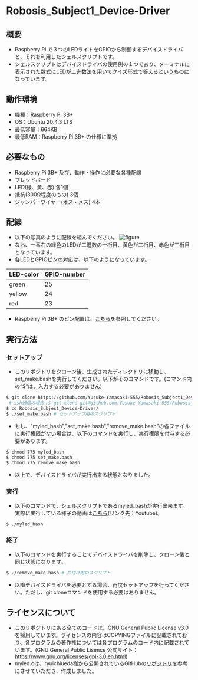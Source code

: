 # Robosis_Subject1_Device-Driver
## 概要
- Paspberry Pi で３つのLEDライトをGPIOから制御するデバイスドライバと、それを利用したシェルスクリプトです。
- シェルスクリプトはデバイスドライバの使用例の１つであり、ターミナルに表示された数式にLEDが二進数法を用いてクイズ形式で答えるというものになっています。

## 動作環境
- 機種：Raspberry Pi 3B+
- OS：Ubuntu 20.4.3 LTS
- 最低容量：664KB
- 最低RAM：Raspberry Pi 3B+ の仕様に準拠

## 必要なもの
- Raspberry Pi 3B+ 及び、動作・操作に必要な各種配線
- ブレッドボード
- LED(緑、黄、赤) 各1個
- 抵抗(300Ω程度のもの) 3個
- ジャンパーワイヤー(オス・メス) 4本

## 配線
- 以下の写真のように配線を組んでください。
![figure]()
- なお、一番右の緑色のLEDが二進数の一桁目、黄色が二桁目、赤色が三桁目となっています。
- 各LEDとGPIOピンの対応は、以下のようになっています。

| LED-color | GPIO-number |
| --- | --- |
| green | 25 |
| yellow | 24 |
| red | 23 |

- Raspberry Pi 3B+ のピン配置は、[こちら](https://www.raspberrypi.com/documentation/computers/os.html#gpio-and-the-40-pin-header)を参照してください。

## 実行方法
### セットアップ
- このリポジトリをクローン後、生成されたディレクトリに移動し、set_make.bashを実行してください。以下がそのコマンドです。(コマンド内の”$”は、入力する必要がありません)
```sh
$ git clone https://github.com/Yusuke-Yamasaki-555/Robosis_Subject1_Device-Driver.git # https通信の場合
 # ssh通信の場合：$ git clone git@github.com:Yusuke-Yamasaki-555/Robosis_Subject1_Device-Driver.git
$ cd Robosis_Subject_Device-Driver/
$ ./set_make.bash # セットアップ用のスクリプト
```
- もし、"myled_bash","set_make.bash","remove_make.bash"の各ファイルに実行権限がない場合は、以下のコマンドを実行し、実行権限を付与する必要があります。
```sh
$ chmod 775 myled_bash
$ chmod 775 set_make.bash
$ chmod 775 remove_make.bash
```
- 以上で、デバイスドライバが実行出来る状態となりました。

### 実行
- 以下のコマンドで、シェルスクリプトであるmyled_bashが実行出来ます。実際に実行している様子の動画は[こちら]()(リンク先：Youtube)。
```sh
$ ./myled_bash
```

### 終了
- 以下のコマンドを実行することでデバイスドライバを削除し、クローン後と同じ状態になります。
```sh
$ ./remove_make.bash # 片付け用のスクリプト
```
- 以降デバイスドライバを必要とする場合、再度セットアップを行ってください。ただし、git cloneコマンドを使用する必要はありません。

## ライセンスについて
- このリポジトリにある全てのコードは、GNU General Public License v3.0 を採用しています。ライセンスの内容はCOPYINGファイルに記載されており、各プログラムの著作権については各プログラムのコード内に記載されています。(GNU General Public Lisence 公式サイト：https://www.gnu.org/licenses/gpl-3.0.en.html)
- myled.cは、ryuichiueda様から公開されているGitHubの[リポジトリ](https://github.com/ryuichiueda/robosys2020/blob/master/md/device_driver.md)を参考にさせていただき、作成しました。
